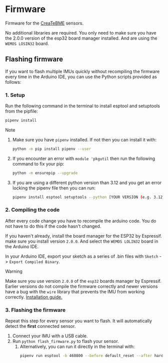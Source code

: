 # Firmware

Firmware for the [CreaTeBME](https://github.com/CreaTe-M8-BME/CreaTeBME) sensors.

No additional libraries are required. You only need to make sure you have the 2.0.0 version of the esp32 board manager installed. And are using the `WEMOS LOSIN32` board.

## Flashing firmware

If you want to flash multiple IMUs quickly without recompiling the firmware every time in the Arduino IDE, you can use the Python scripts provided as follows:

### 1. Setup
Run the following command in the terminal to install esptool and setuptools from the pipfile:
```bash
pipenv install
```

> [!NOTE]
>  1. Make sure you have `pipenv` installed. If not then you can install it with:
>        ```bash
>        python -m pip install pipenv --user
>        ```
>  2. If you encounter an error with `module 'pkgutil` then run the following command to fix your pip:
>     ```bash
>     python -m ensurepip --upgrade
>     ```
> 
>  2. If you are using a different python version than 3.12 and you get an error locking the pipenv file then you can run:
>     ```bash
>     pipenv install esptool setuptools --python [YOUR VERSION (e.g. 3.12)]`.
>     ```


### 2. Compiling the code
After every code change you have to recompile the arduino code. You do not have to do this if the code hasn't changed.<br>

If you haven't already, install the board manager for the ESP32 by Espressif. make sure you install version `2.0.0`.
And select the `WEMOS LOLIN32` board in the Arduino IDE.

In your Arduino IDE, export your sketch as a series of .bin files with `Sketch` -> `Export Compiled Binary`.

> [!WARNING]
> Make sure you use version `2.0.0` of the `esp32` boards manager by Espressif. Earlier versions do not compile the firmware correctly and newer versions have a bug with the `wire` library that prevents the IMU from working correctly. [Installation guide.](https://docs.espressif.com/projects/arduino-esp32/en/latest/installing.html)

### 3. Flashing the firmware
Repeat this step for every sensor you want to flash. It will automatically detect the **first** connected sensor.

1. Connect your IMU with a USB cable.
2. Run `python flash_firmware.py` to flash your sensor.
   1. Alternatively, you can run it directly in the terminal with:
        ```bash
        pipenv run esptool -b 460800 --before default_reset --after hard_reset --chip esp32 write_flash --flash_mode dio --flash_size detect --flash_freq 40m 0x1000 ./esp32_bluetooth_host/build/esp32.esp32.lolin32/esp32_bluetooth_host.ino.bootloader.bin 0x8000 ./esp32_bluetooth_host/build/esp32.esp32.lolin32/./esp32_bluetooth_host.ino.partitions.bin 0x10000 ./esp32_bluetooth_host/build/esp32.esp32.lolin32/./esp32_bluetooth_host.ino.bin
        ```

